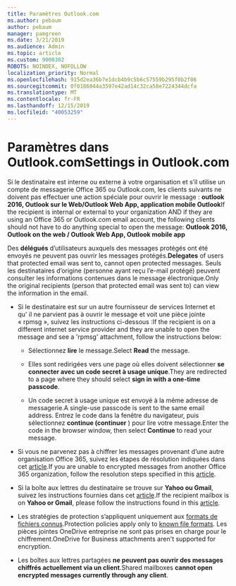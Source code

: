 ```yaml
---
title: Paramètres Outlook.com
ms.author: pebaum
author: pebaum
manager: pamgreen
ms.date: 3/21/2019
ms.audience: Admin
ms.topic: article
ms.custom: 9000302
ROBOTS: NOINDEX, NOFOLLOW
localization_priority: Normal
ms.openlocfilehash: 915d2ea36b7e1dcb4b9c5b6c57559b295f0b2f06
ms.sourcegitcommit: 0f0186044a3597e42ad14c32ca58e7224344dcfa
ms.translationtype: MT
ms.contentlocale: fr-FR
ms.lasthandoff: 12/15/2019
ms.locfileid: "40053259"
---
```

# <a name="settings-in-outlookcom"></a><span data-ttu-id="1d202-102">Paramètres dans Outlook.com</span><span class="sxs-lookup"><span data-stu-id="1d202-102">Settings in Outlook.com</span></span>

<span data-ttu-id="1d202-103">Si le destinataire est interne ou externe à votre organisation et s’il utilise un compte de messagerie Office 365 ou Outlook.com, les clients suivants ne doivent pas effectuer une action spéciale pour ouvrir le message : **outlook 2016, Outlook sur le Web/Outlook Web App, application mobile Outlook**</span><span class="sxs-lookup"><span data-stu-id="1d202-103">If the recipient is internal or external to your organization AND if they are using an Office 365 or Outlook.com email account, the following clients should not have to do anything special to open the message: **Outlook 2016, Outlook on the web / Outlook Web App, Outlook mobile app**</span></span>

<span data-ttu-id="1d202-104">Des **délégués** d’utilisateurs auxquels des messages protégés ont été envoyés ne peuvent pas ouvrir les messages protégés.</span><span class="sxs-lookup"><span data-stu-id="1d202-104">**Delegates** of users that protected email was sent to, cannot open protected messages.</span></span> <span data-ttu-id="1d202-105">Seuls les destinataires d’origine (personne ayant reçu l’e-mail protégé) peuvent consulter les informations contenues dans le message électronique.</span><span class="sxs-lookup"><span data-stu-id="1d202-105">Only the original recipients (person that protected email was sent to) can view the information in the email.</span></span>

- <span data-ttu-id="1d202-106">Si le destinataire est sur un autre fournisseur de services Internet et qu'&nbsp;il ne parvient pas à ouvrir le message et voit une pièce jointe « rpmsg », suivez les instructions ci-dessous :</span><span class="sxs-lookup"><span data-stu-id="1d202-106">If the recipient is on a different internet service provider and they are&nbsp;unable to open the message and see a 'rpmsg' attachment, follow the instructions below:</span></span>
    
    - <span data-ttu-id="1d202-107">Sélectionnez **lire** le message.</span><span class="sxs-lookup"><span data-stu-id="1d202-107">Select **Read** the message.</span></span>
    
    - <span data-ttu-id="1d202-108">Elles sont redirigées vers une page où elles doivent sélectionner **se connecter avec un code secret à usage unique**.</span><span class="sxs-lookup"><span data-stu-id="1d202-108">They are redirected to a page where they should select **sign in with a one-time passcode**.</span></span>
    
    - <span data-ttu-id="1d202-109">Un code secret à usage unique est envoyé à la même adresse de messagerie.</span><span class="sxs-lookup"><span data-stu-id="1d202-109">A single-use passcode is sent to the same email address.</span></span> <span data-ttu-id="1d202-110">Entrez le code dans la fenêtre du navigateur, puis sélectionnez **continue (continuer** ) pour lire votre message.</span><span class="sxs-lookup"><span data-stu-id="1d202-110">Enter the code in the browser window, then select **Continue** to read your message.</span></span>

- <span data-ttu-id="1d202-111">Si vous ne parvenez pas à chiffrer les messages provenant d’une autre organisation Office 365, suivez les étapes de résolution indiquées dans cet [article](https://support.office.com/article/known-issues-opening-irm-protected-emails-sent-from-users-in-other-office-365-organizations-0dec0593-a05d-4aa2-8445-9311ebab3164).</span><span class="sxs-lookup"><span data-stu-id="1d202-111">If you are unable to encrypted messages from another Office 365 organization, follow the resolution steps specified in this [article](https://support.office.com/article/known-issues-opening-irm-protected-emails-sent-from-users-in-other-office-365-organizations-0dec0593-a05d-4aa2-8445-9311ebab3164).</span></span>

- <span data-ttu-id="1d202-112">Si la boîte aux lettres du destinataire se trouve sur **Yahoo ou Gmail**,</span> suivez les instructions fournies dans cet [article](https://support.office.com/article/how-do-i-open-a-protected-message-1157a286-8ecc-4b1e-ac43-2a608fbf3098).</span><span class="sxs-lookup"><span data-stu-id="1d202-112">If the recipient mailbox is on **Yahoo or Gmail**, please follow the instructions</span> found in this [article](https://support.office.com/article/how-do-i-open-a-protected-message-1157a286-8ecc-4b1e-ac43-2a608fbf3098).</span></span>

- <span data-ttu-id="1d202-113">Les stratégies de protection s’appliquent uniquement aux [formats de fichiers connus](https://docs.microsoft.com/azure/information-protection/rms-client/client-admin-guide-file-types).</span><span class="sxs-lookup"><span data-stu-id="1d202-113">Protection policies apply only to [known file formats](https://docs.microsoft.com/azure/information-protection/rms-client/client-admin-guide-file-types).</span></span> <span data-ttu-id="1d202-114">Les pièces jointes OneDrive entreprise ne sont pas prises en charge pour le chiffrement.</span><span class="sxs-lookup"><span data-stu-id="1d202-114">OneDrive for Business attachments aren't supported for encryption.</span></span>

- <span data-ttu-id="1d202-115">Les boîtes aux lettres partagées **ne peuvent pas ouvrir des messages chiffrés actuellement via un client**.</span><span class="sxs-lookup"><span data-stu-id="1d202-115">Shared mailboxes **cannot open encrypted messages currently through any client**.</span></span> 
